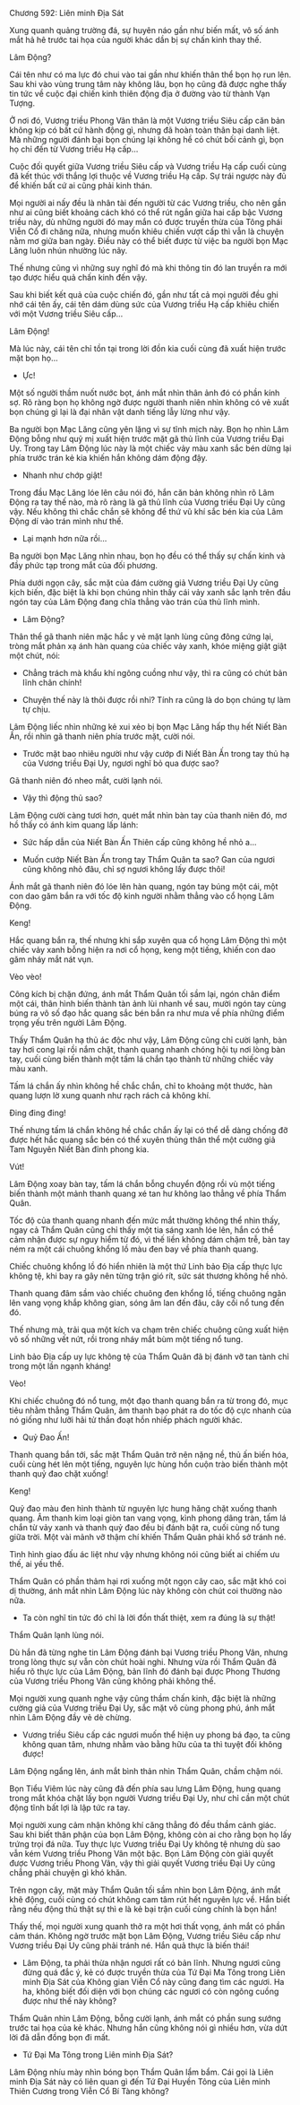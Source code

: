 




Chương 592: Liên minh Địa Sát


Xung quanh quảng trường đá, sự huyên náo gần như biến mất, vô số ánh mắt hả hê trước tai họa của người khác dần bị sự chấn kinh thay thế.

Lâm Động?

Cái tên như có ma lực đó chui vào tai gần như khiến thân thể bọn họ run lên. Sau khi vào vùng trung tâm này không lâu, bọn họ cũng đã được nghe thấy tin tức về cuộc đại chiến kinh thiên động địa ở đường vào từ thành Vạn Tượng.

Ở nơi đó, Vương triều Phong Vân thân là một Vương triều Siêu cấp căn bản không kịp có bất cứ hành động gì, nhưng đã hoàn toàn thân bại danh liệt. Mà những người đánh bại bọn chúng lại không hề có chút bối cảnh gì, bọn họ chỉ đến từ Vương triều Hạ cấp…

Cuộc đối quyết giữa Vương triều Siêu cấp và Vương triều Hạ cấp cuối cùng đã kết thúc với thắng lợi thuộc về Vương triều Hạ cấp. Sự trái ngược này đủ để khiến bất cứ ai cũng phải kinh thán.

Mọi người ai nấy đều là nhân tài đến người từ các Vương triều, cho nên gần như ai cũng biết khoảng cách khó có thể rút ngắn giữa hai cấp bậc Vương triều này, dù những người đó may mắn có được truyền thừa của Tông phái Viễn Cổ đi chăng nữa, nhưng muốn khiêu chiến vượt cấp thì vẫn là chuyện nằm mơ giữa ban ngày. Điều này có thể biết được từ việc ba người bọn Mạc Lăng luôn nhún nhường lúc nãy.

Thế nhưng cũng vì những suy nghĩ đó mà khi thông tin đó lan truyền ra mới tạo được hiểu quả chấn kinh đến vậy.

Sau khi biết kết quả của cuộc chiến đó, gần như tất cả mọi người đều ghi nhớ cái tên ấy, cái tên dám dùng sức của Vương triều Hạ cấp khiêu chiến với một Vương triều Siêu cấp…

Lâm Động!

Mà lúc này, cái tên chỉ tồn tại trong lời đồn kia cuối cùng đã xuất hiện trước mặt bọn họ…

- Ực!

Một số người thầm nuốt nước bọt, ánh mắt nhìn thân ảnh đó có phần kính sợ. Rõ ràng bọn họ không ngờ được người thanh niên nhìn không có vẻ xuất bọn chúng gì lại là đại nhân vật danh tiếng lẫy lừng như vậy.

Ba người bọn Mạc Lăng cũng yên lặng vì sự tĩnh mịch này. Bọn họ nhìn Lâm Động bỗng như quỷ mị xuất hiện trước mặt gã thủ lĩnh của Vương triều Đại Uy. Trong tay Lâm Động lúc này là một chiếc vảy màu xanh sắc bén dừng lại phía trước trán kẻ kia khiến hắn không dám động đậy.

- Nhanh như chớp giật!

Trong đầu Mạc Lăng lóe lên câu nói đó, hắn căn bản không nhìn rõ Lâm Động ra tay thế nào, mà rõ ràng là gã thủ lĩnh của Vương triều Đại Uy cũng vậy. Nếu không thì chắc chắn sẽ không để thứ vũ khí sắc bén kia của Lâm Động dí vào trán mình như thế.

- Lại mạnh hơn nữa rồi…

Ba người bọn Mạc Lăng nhìn nhau, bọn họ đều có thể thấy sự chấn kinh và đầy phức tạp trong mắt của đối phương.

Phía dưới ngọn cây, sắc mặt của đám cường giả Vương triều Đại Uy cũng kịch biến, đặc biệt là khi bọn chúng nhìn thấy cái vảy xanh sắc lạnh trên đầu ngón tay của Lâm Động đang chĩa thẳng vào trán của thủ lĩnh mình.

- Lâm Động?

Thân thể gã thanh niên mặc hắc y vẻ mặt lạnh lùng cũng đông cứng lại, tròng mắt phản xạ ánh hàn quang của chiếc vảy xanh, khóe miệng giật giật một chút, nói:

- Chẳng trách mà khẩu khí ngông cuồng như vậy, thì ra cũng có chút bản lĩnh chân chính!

- Chuyện thế này là thôi được rồi nhỉ? Tính ra cũng là do bọn chúng tự làm tự chịu.

Lâm Động liếc nhìn những kẻ xui xẻo bị bọn Mạc Lăng hấp thụ hết Niết Bàn Ấn, rồi nhìn gã thanh niên phía trước mặt, cười nói.

- Trước mặt bao nhiêu người như vậy cướp đi Niết Bàn Ấn trong tay thủ hạ của Vương triều Đại Uy, ngươi nghĩ bỏ qua được sao?

Gã thanh niên đó nheo mắt, cười lạnh nói.

- Vậy thì động thủ sao?

Lâm Động cười càng tươi hơn, quét mắt nhìn bàn tay của thanh niên đó, mơ hồ thấy có ánh kim quang lấp lánh:

- Sức hấp dẫn của Niết Bàn Ấn Thiên cấp cũng không hề nhỏ a…

- Muốn cướp Niết Bàn Ấn trong tay Thẩm Quân ta sao? Gan của ngươi cũng không nhỏ đâu, chỉ sợ ngươi không lấy được thôi!

Ánh mắt gã thanh niên đó lóe lên hàn quang, ngón tay búng một cái, một con dao găm bắn ra với tốc độ kinh người nhằm thẳng vào cổ họng Lâm Động.

Keng!

Hắc quang bắn ra, thế nhưng khi sắp xuyên qua cổ họng Lâm Động thì một chiếc vảy xanh bỗng hiện ra nơi cổ họng, keng một tiếng, khiến con dao găm nháy mắt nát vụn.

Vèo vèo!

Công kích bị chặn đứng, ánh mắt Thẩm Quân tối sầm lại, ngón chân điểm một cái, thân hình biến thành tàn ảnh lùi nhanh về sau, mười ngón tay cùng búng ra vô số đạo hắc quang sắc bén bắn ra như mưa về phía những điểm trọng yếu trên người Lâm Động.

Thấy Thẩm Quân hạ thủ ác độc như vậy, Lâm Động cũng chỉ cười lạnh, bàn tay hơi cong lại rồi nắm chặt, thanh quang nhanh chóng hội tụ nơi lòng bàn tay, cuối cùng biến thành một tấm lá chắn tạo thành từ những chiếc vảy màu xanh.

Tấm lá chắn ấy nhìn không hề chắc chắn, chỉ to khoảng một thước, hàn quang lượn lờ xung quanh như rạch rách cả không khí.

Đing đing đing!

Thế nhưng tấm lá chắn không hề chắc chắn ấy lại có thể dễ dàng chống đỡ được hết hắc quang sắc bén có thể xuyên thủng thân thể một cường giả Tam Nguyên Niết Bàn đỉnh phong kia.

Vút!

Lâm Động xoay bàn tay, tấm lá chắn bỗng chuyển động rồi vù một tiếng biến thành một mảnh thanh quang xé tan hư không lao thẳng về phía Thẩm Quân.

Tốc độ của thanh quang nhanh đến mức mắt thường không thể nhìn thấy, ngay cả Thẩm Quân cũng chỉ thấy một tia sáng xanh lóe lên, hắn có thể cảm nhận được sự nguy hiểm từ đó, vì thế liền không dám chậm trễ, bàn tay ném ra một cái chuông khổng lồ màu đen bay về phía thanh quang.

Chiếc chuông khổng lồ đó hiển nhiên là một thứ Linh bảo Địa cấp thực lực không tệ, khi bay ra gây nên từng trận gió rít, sức sát thương không hề nhỏ.

Thanh quang đâm sầm vào chiếc chuông đen khổng lồ, tiếng chuông ngân lên vang vọng khắp không gian, sóng âm lan đến đâu, cây cối nổ tung đến đó.

Thế nhưng mà, trải qua một kích va chạm trên chiếc chuông cũng xuất hiện vô số những vết nứt, rồi trong nháy mắt bùm một tiếng nổ tung.

Linh bảo Địa cấp uy lực không tệ của Thẩm Quân đã bị đánh vỡ tan tành chỉ trong một lần ngạnh kháng!

Vèo!

Khi chiếc chuông đó nổ tung, một đạo thanh quang bắn ra từ trong đó, mục tiêu nhằm thẳng Thẩm Quân, âm thanh bạo phát ra do tốc độ cực nhanh của nó giống như lưỡi hãi tử thần đoạt hồn nhiếp phách người khác.

- Quỷ Đao Ấn!

Thanh quang bắn tới, sắc mặt Thẩm Quân trở nên nặng nề, thủ ấn biến hóa, cuối cùng hét lên một tiếng, nguyên lực hùng hồn cuộn trào biến thành một thanh quỷ đao chặt xuống!

Keng!

Quỷ đao màu đen hình thành từ nguyên lực hung hăng chặt xuống thanh quang. Âm thanh kim loại giòn tan vang vọng, kình phong dâng tràn, tấm lá chắn từ vảy xanh và thanh quỷ đao đều bị đánh bật ra, cuối cùng nổ tung giữa trời. Một vài mảnh vỡ thậm chí khiến Thẩm Quân phải khổ sở tránh né.

Tình hình giao đấu ác liệt như vậy nhưng không nói cũng biết ai chiếm ưu thế, ai yếu thế.

Thẩm Quân có phần thảm hại rơi xuống một ngọn cây cao, sắc mặt khó coi dị thường, ánh mắt nhìn Lâm Động lúc này không còn chút coi thường nào nữa.

- Ta còn nghĩ tin tức đó chỉ là lời đồn thất thiệt, xem ra đúng là sự thật!

Thẩm Quân lạnh lùng nói.

Dù hắn đã từng nghe tin Lâm Động đánh bại Vương triều Phong Vân, nhưng trong lòng thực sự vẫn còn chút hoài nghi. Nhưng vừa rồi Thẩm Quân đã hiểu rõ thực lực của Lâm Động, bản lĩnh đó đánh bại được Phong Thương của Vương triều Phong Vân cũng không phải không thể.

Mọi người xung quanh nghe vậy cũng thầm chấn kinh, đặc biệt là những cường giả của Vương triều Đại Uy, sắc mặt vô cùng phong phú, ánh mắt nhìn Lâm Động đầy vẻ dè chừng.

- Vương triều Siêu cấp các ngươi muốn thể hiện uy phong bá đạo, ta cũng không quan tâm, nhưng nhằm vào bằng hữu của ta thì tuyệt đối không được!

Lâm Động ngẩng lên, ánh mắt bình thản nhìn Thẩm Quân, chầm chậm nói.

Bọn Tiểu Viêm lúc này cũng đã đến phía sau lưng Lâm Động, hung quang trong mắt khóa chặt lấy bọn người Vương triều Đại Uy, như chỉ cần một chút động tĩnh bất lợi là lập tức ra tay.

Mọi người xung cảm nhận không khí căng thẳng đó đều thầm cảnh giác. Sau khi biết thân phận của bọn Lâm Động, không còn ai cho rằng bọn họ lấy trứng trọi đá nữa. Tuy thực lực Vương triều Đại Uy không tệ nhưng dù sao vẫn kém Vương triều Phong Vân một bậc. Bọn Lâm Động còn giải quyết được Vương triều Phong Vân, vậy thì giải quyết Vương triều Đại Uy cũng chẳng phải chuyện gì khó khăn.

Trên ngọn cây, mặt mày Thẩm Quân tối sầm nhìn bọn Lâm Động, ánh mắt khẽ động, cuối cùng có chút không cam tâm rút hết nguyên lực về. Hắn biết rằng nếu động thủ thật sự thì e là kẻ bại trận cuối cùng chính là bọn hắn!

Thấy thế, mọi người xung quanh thở ra một hơi thất vọng, ánh mắt có phần cảm thán. Không ngờ trước mặt bọn Lâm Động, Vương triều Siêu cấp như Vương triều Đại Uy cũng phải tránh né. Hắn quả thực là biến thái!

- Lâm Động, ta phải thừa nhận ngươi rất có bản lĩnh. Nhưng ngươi cũng đừng quá đắc ý, kẻ có được truyền thừa của Tứ Đại Ma Tông trong Liên minh Địa Sát của Không gian Viễn Cổ này cũng đang tìm các ngươi. Ha ha, không biết đối diện với bọn chúng các ngươi có còn ngông cuồng được như thế này không?

Thẩm Quân nhìn Lâm Động, bỗng cười lạnh, ánh mắt có phần sung sướng trước tai họa của kẻ khác. Nhưng hắn cũng không nói gì nhiều hơn, vừa dứt lời đã dẫn đồng bọn đi mất.

- Tứ Đại Ma Tông trong Liên minh Địa Sát?

Lâm Động nhíu mày nhìn bóng bọn Thẩm Quân lẩm bẩm. Cái gọi là Liên minh Địa Sát này có liên quan gì đến Tứ Đại Huyền Tông của Liên minh Thiên Cương trong Viễn Cổ Bí Tàng không?




